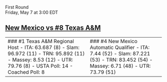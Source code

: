 First Round  
Friday, May 7 at 3:00 EDT
## [New Mexico vs #8 Texas A&M](https://www.ncaa.com/game/5833377) 

<table><tr><td>  
### #1 Texas A&M  
Regional Host  
- ITA: 63.687 (8)  
- Slam: 96.972 (11)  
- TRN: 95.892 (11)  
- Massey: 8.53 (12)  
- UTR: 79.76 (8)  
- USTA Poll: 14  
- Coached Poll: 8  
</td><td>  
### #4 New Mexico  
Automatic Qualifier  
- ITA: 7.44 (52)  
- Slam: 87.221 (53)  
- TRN: 83.452 (54)  
- Massey: 6.71 (48)  
- UTR: 73.79 (51)  
</td></tr></table>  